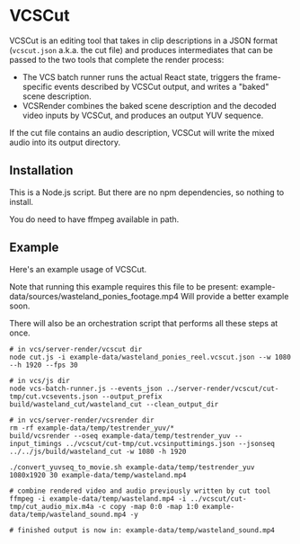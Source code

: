 # VCSCut

VCSCut is an editing tool that takes in clip descriptions in a JSON format (`vcscut.json` a.k.a. the cut file) and produces intermediates that can be passed to the two tools that complete the render process:

* The VCS batch runner runs the actual React state, triggers the frame-specific events described by VCSCut output, and writes a "baked" scene description.
* VCSRender combines the baked scene description and the decoded video inputs by VCSCut, and produces an output YUV sequence.

If the cut file contains an audio description, VCSCut will write the mixed audio into its output directory.

## Installation

This is a Node.js script. But there are no npm dependencies, so nothing to install.

You do need to have ffmpeg available in path.

## Example

Here's an example usage of VCSCut.

Note that running this example requires this file to be present: example-data/sources/wasteland_ponies_footage.mp4
Will provide a better example soon.

There will also be an orchestration script that performs all these steps at once.

```
# in vcs/server-render/vcscut dir
node cut.js -i example-data/wasteland_ponies_reel.vcscut.json --w 1080 --h 1920 --fps 30

# in vcs/js dir
node vcs-batch-runner.js --events_json ../server-render/vcscut/cut-tmp/cut.vcsevents.json --output_prefix build/wasteland_cut/wasteland_cut --clean_output_dir

# in vcs/server-render/vcsrender dir
rm -rf example-data/temp/testrender_yuv/*
build/vcsrender --oseq example-data/temp/testrender_yuv --input_timings ../vcscut/cut-tmp/cut.vcsinputtimings.json --jsonseq ../../js/build/wasteland_cut -w 1080 -h 1920

./convert_yuvseq_to_movie.sh example-data/temp/testrender_yuv 1080x1920 30 example-data/temp/wasteland.mp4

# combine rendered video and audio previously written by cut tool
ffmpeg -i example-data/temp/wasteland.mp4 -i ../vcscut/cut-tmp/cut_audio_mix.m4a -c copy -map 0:0 -map 1:0 example-data/temp/wasteland_sound.mp4 -y

# finished output is now in: example-data/temp/wasteland_sound.mp4
```
